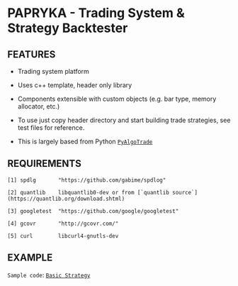 
# PAPRYKA - Trading System & Strategy Backtester

## FEATURES ##

* Trading system platform

* Uses c++ template,  header only library

* Components extensible with custom objects (e.g. bar type, memory allocator, etc.)

* To use just copy header directory and start building trade strategies, see test files for reference.

* This is largely based from Python [`PyAlgoTrade`](https://github.com/gbeced/pyalgotrade)

## REQUIREMENTS
```ascii
[1] spdlg       "https://github.com/gabime/spdlog"

[2] quantlib    libquantlib0-dev or from [`quantlib source`] (https://quantlib.org/download.shtml)

[3] googletest	"https://github.com/google/googletest"

[4] gcovr       "http://gcovr.com/"

[5] curl        libcurl4-gnutls-dev
```


## EXAMPLE

`Sample code`: [`Basic Strategy`](https://github.com/akalingking/papryka/blob/master/test/strategy/strategybasic.cpp)


